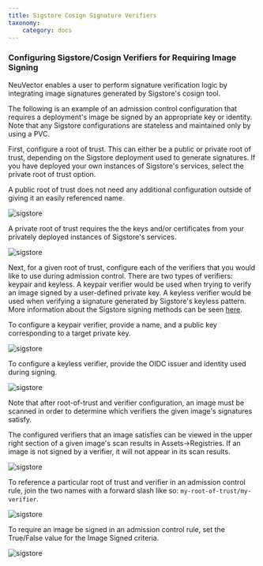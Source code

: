```yaml
---
title: Sigstore Cosign Signature Verifiers
taxonomy:
    category: docs
---
```


### Configuring Sigstore/Cosign Verifiers for Requiring Image Signing

NeuVector enables a user to perform signature verification logic by integrating image signatures generated by Sigstore's cosign tool.

The following is an example of an admission control configuration that requires a deployment's image be signed by an appropriate key or identity. Note that any Sigstore configurations are stateless and maintained only by using a PVC.

First, configure a root of trust. This can either be a public or private root of trust, depending on the Sigstore deployment used to generate signatures. If you have deployed your own instances of Sigstore's services, select the private root of trust option.

A public root of trust does not need any additional configuration outside of giving it an easily referenced name.

![sigstore](1configure-public-root-of-trust.png)

A private root of trust requires the the keys and/or certificates from your privately deployed instances of Sigstore's services.

![sigstore](2configure-private-root-of-trust.png)

Next, for a given root of trust, configure each of the verifiers that you would like to use during admission control. There are two types of verifiers: keypair and keyless. A keypair verifier would be used when trying to verify an image signed by a user-defined private key. A keyless verifier would be used when verifying a signature generated by Sigstore's keyless pattern. More information about the Sigstore signing methods can be seen [here](https://docs.sigstore.dev/cosign/overview/).

To configure a keypair verifier, provide a name, and a public key corresponding to a target private key.

![sigstore](3add-keypair-verifier-for-public-root-of-trust.png)

To configure a keyless verifier, provide the OIDC issuer and identity used during signing.

![sigstore](4add-keyless-verifier-for-public-root-of-trust.png)

Note that after root-of-trust and verifier configuration, an image must be scanned in order to determine which verifiers the given image's signatures satisfy.

The configured verifiers that an image satisfies can be viewed in the upper right section of a given image's scan results in Assets->Registries. If an image is not signed by a verifier, it will not appear in its scan results.

![sigstore](6new_show_verifiers.scanresults.png)

To reference a particular root of trust and verifier in an admission control rule, join the two names with a forward slash like so: `my-root-of-trust/my-verifier`.

![sigstore](5new_admission_rule_signature.png)

To require an image be signed in an admission control rule, set the True/False value for the Image Signed criteria.

![sigstore](7image_signed.png)
